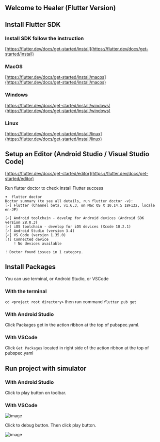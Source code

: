 ## Welcome to Healer (Flutter Version)

## Install Flutter SDK

### Install SDK follow the instruction

[https://flutter.dev/docs/get-started/install](https://flutter.dev/docs/get-started/install)

### MacOS

[https://flutter.dev/docs/get-started/install/macos](https://flutter.dev/docs/get-started/install/macos)

### Windows

[https://flutter.dev/docs/get-started/install/windows](https://flutter.dev/docs/get-started/install/windows)

### Linux

[https://flutter.dev/docs/get-started/install/linux](https://flutter.dev/docs/get-started/install/linux)

## Setup an Editor (Android Studio / Visual Studio Code)

[https://flutter.dev/docs/get-started/editor](https://flutter.dev/docs/get-started/editor)

Run flutter doctor to check install Flutter success

```
➜  flutter doctor 
Doctor summary (to see all details, run flutter doctor -v):
[✓] Flutter (Channel beta, v1.6.3, on Mac OS X 10.14.5 18F132, locale en-JP)
 
[✓] Android toolchain - develop for Android devices (Android SDK version 28.0.3)
[✓] iOS toolchain - develop for iOS devices (Xcode 10.2.1)
[✓] Android Studio (version 3.4)
[✓] VS Code (version 1.35.0)
[!] Connected device
    ! No devices available

! Doctor found issues in 1 category.
```

## Install Packages

You can use terminal, or Android Studio, or VSCode

### With the terminal

`cd <project root directory>` then run command `flutter pub get`

### With Android Studio

Click Packages get in the action ribbon at the top of pubspec.yaml.

### With VSCode

Click `Get Packages` located in right side of the action ribbon at the top of pubspec.yaml

## Run project with simulator

### With Android Studio

Click to play button on toolbar.

### With VSCode

![image](https://user-images.githubusercontent.com/47516405/63660462-8e4d7f00-c7f1-11e9-9ca3-bb6036d59ffe.png)

Click to debug button. Then click play button.

![image](https://user-images.githubusercontent.com/47516405/63660427-6231fe00-c7f1-11e9-87d5-aeb475137674.png)
